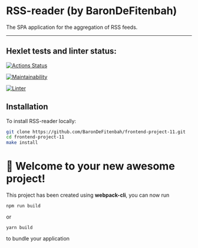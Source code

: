 # RSS-reader (by BaronDeFitenbah)

The SPA application for the aggregation of RSS feeds.

----

## Hexlet tests and linter status:

[![Actions Status](https://github.com/BaronDeFitenbah/frontend-project-11/workflows/hexlet-check/badge.svg)](https://github.com/BaronDeFitenbah/frontend-project-11/actions)

[![Maintainability](https://api.codeclimate.com/v1/badges/67f9c21016144829d6c8/maintainability)](https://codeclimate.com/github/BaronDeFitenbah/frontend-project-11/maintainability)

[![Linter](https://github.com/rinat-lucky/frontend-project-11/actions/workflows/nodejs.yml/badge.svg)](https://github.com/BaronDeFitenbah/frontend-project-11/actions/workflows/nodejs.yml)

## Installation

To install RSS-reader locally:

```sh
git clone https://github.com/BaronDeFitenbah/frontend-project-11.git
cd frontend-project-11
make install
```
# 🚀 Welcome to your new awesome project!

This project has been created using **webpack-cli**, you can now run

```
npm run build
```

or

```
yarn build
```

to bundle your application
